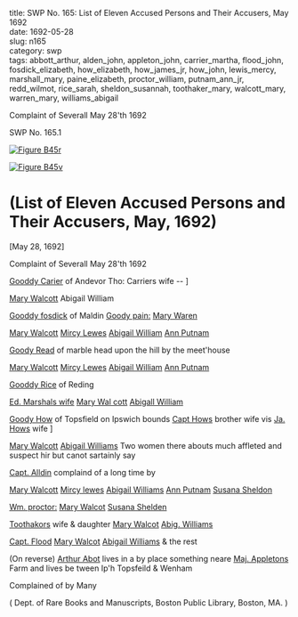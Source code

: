 title: SWP No. 165: List of Eleven Accused Persons and Their Accusers, May 1692  
date: 1692-05-28  
slug: n165  
category: swp  
tags: abbott_arthur, alden_john, appleton_john, carrier_martha, flood_john, fosdick_elizabeth, how_elizabeth, how_james_jr, how_john, lewis_mercy, marshall_mary, paine_elizabeth, proctor_william, putnam_ann_jr, redd_wilmot, rice_sarah, sheldon_susannah, toothaker_mary, walcott_mary, warren_mary, williams_abigail




Complaint of Severall May 28'th 1692

<div markdown class="doc" id="n165.1">

<div class="doc_id">SWP No. 165.1</div>


<span markdown class="figure">[![Figure B45r](archives/BPL/gifs/B45A.gif)](archives/BPL/LARGE/B45A.jpg)</span>

<span markdown class="figure">[![Figure B45v](archives/BPL/gifs/B45B.gif)](archives/BPL/LARGE/B45B.jpg)</span>

# (List of Eleven Accused Persons and Their Accusers, May, 1692)

[May 28, 1692]

Complaint of Severall May 28'th 1692

[Gooddy Carier](/tag/carrier_martha.html) of Andevor Tho: Carriers wife -- ]

[Mary Walcott](/tag/walcott_mary.html) Abigail William

[Gooddy fosdick](/tag/fosdick_elizabeth.html) of Maldin [Goody pain:](/tag/paine_elizabeth.html) [Mary Waren](/tag/warren_mary.html)

[Mary Walcott](/tag/walcott_mary.html) [Mircy Lewes](/tag/lewis_mercy.html) [Abigail William](/tag/williams_abigail.html) [Ann Putnam](/tag/putnam_ann_jr.html)

[Goody Read](/tag/redd_wilmot.html) of marble head upon the hill by the meet'house

[Mary Walcott](/tag/walcott_mary.html) [Mircy Lewes](/tag/lewis_mercy.html) [Abigail William](/tag/williams_abigail.html) [Ann Putnam](/tag/putnam_ann_jr.html)

[Gooddy Rice](/tag/rice_sarah.html) of Reding

[Ed. Marshals wife](/tag/marshall_mary.html) [Mary Wal cott](/tag/walcott_mary.html) [Abigall William](/tag/williams_abigail.html)

[Goody How](/tag/how_elizabeth.html) of Topsfield on Ipswich bounds [Capt Hows](/tag/how_john.html) brother wife vis [Ja. Hows](/tag/how_james_jr.html) wife ]

[Mary Walcott](/tag/walcott_mary.html) [Abigail Williams](/tag/williams_abigail.html) Two women there abouts much affleted and suspect hir but canot sartainly say

[Capt. Alldin](/tag/alden_john.html) complaind of a long time by

[Mary Walcott](/tag/walcott_mary.html) [Mircy lewes](/tag/lewis_mercy.html) [Abigail Williams](/tag/williams_abigail.html) [Ann Putnam](/tag/putnam_ann_jr.html) [Susana Sheldon](/tag/sheldon_susannah.html) 

[Wm. proctor:](/tag/proctor_william.html) [Mary Walcot](/tag/walcott_mary.html) [Susana Shelden](/tag/sheldon_susannah.html)

[Toothakors](/tag/toothaker_mary.html) wife & daughter [Mary Walcot](/tag/walcott_mary.html) [Abig. Williams](/tag/williams_abigail.html)

[Capt. Flood](/tag/flood_john.html) [Mary Walcot](/tag/walcott_mary.html) [Abigail Williams](/tag/williams_abigail.html) & the rest

(On reverse) [Arthur Abot](/tag/abbott_arthur.html) lives in a by place something neare [Maj. Appletons](/tag/appleton_john.html) Farm and lives be tween Ip'h Topsfeild & Wenham

Complained of by Many 

( Dept. of Rare Books and Manuscripts, Boston Public Library, Boston, MA. )


</div>
